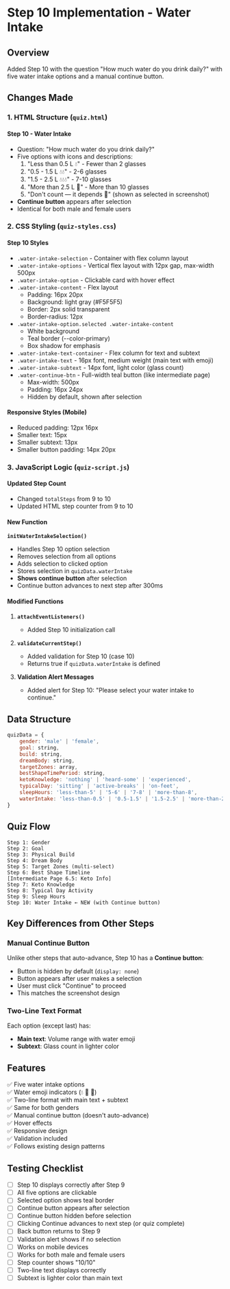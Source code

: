 # Step 10 Implementation - Water Intake

## Overview
Added Step 10 with the question "How much water do you drink daily?" with five water intake options and a manual continue button.

## Changes Made

### 1. HTML Structure (`quiz.html`)

#### Step 10 - Water Intake
- Question: "How much water do you drink daily?"
- Five options with icons and descriptions:
  1. "Less than 0.5 L 💧" - Fewer than 2 glasses
  2. "0.5 - 1.5 L 💧💧" - 2-6 glasses
  3. "1.5 - 2.5 L 💧💧💧" - 7-10 glasses
  4. "More than 2.5 L 🚰" - More than 10 glasses
  5. "Don't count — it depends 🤷" (shown as selected in screenshot)
- **Continue button** appears after selection
- Identical for both male and female users

### 2. CSS Styling (`quiz-styles.css`)

#### Step 10 Styles
- `.water-intake-selection` - Container with flex column layout
- `.water-intake-options` - Vertical flex layout with 12px gap, max-width 500px
- `.water-intake-option` - Clickable card with hover effect
- `.water-intake-content` - Flex layout
  - Padding: 16px 20px
  - Background: light gray (#F5F5F5)
  - Border: 2px solid transparent
  - Border-radius: 12px
- `.water-intake-option.selected .water-intake-content`
  - White background
  - Teal border (--color-primary)
  - Box shadow for emphasis
- `.water-intake-text-container` - Flex column for text and subtext
- `.water-intake-text` - 16px font, medium weight (main text with emoji)
- `.water-intake-subtext` - 14px font, light color (glass count)
- `.water-continue-btn` - Full-width teal button (like intermediate page)
  - Max-width: 500px
  - Padding: 16px 24px
  - Hidden by default, shown after selection

#### Responsive Styles (Mobile)
- Reduced padding: 12px 16px
- Smaller text: 15px
- Smaller subtext: 13px
- Smaller button padding: 14px 20px

### 3. JavaScript Logic (`quiz-script.js`)

#### Updated Step Count
- Changed `totalSteps` from 9 to 10
- Updated HTML step counter from 9 to 10

#### New Function
**`initWaterIntakeSelection()`**
- Handles Step 10 option selection
- Removes selection from all options
- Adds selection to clicked option
- Stores selection in `quizData.waterIntake`
- **Shows continue button** after selection
- Continue button advances to next step after 300ms

#### Modified Functions
1. **`attachEventListeners()`**
   - Added Step 10 initialization call

2. **`validateCurrentStep()`**
   - Added validation for Step 10 (case 10)
   - Returns true if `quizData.waterIntake` is defined

3. **Validation Alert Messages**
   - Added alert for Step 10: "Please select your water intake to continue."

## Data Structure
```javascript
quizData = {
    gender: 'male' | 'female',
    goal: string,
    build: string,
    dreamBody: string,
    targetZones: array,
    bestShapeTimePeriod: string,
    ketoKnowledge: 'nothing' | 'heard-some' | 'experienced',
    typicalDay: 'sitting' | 'active-breaks' | 'on-feet',
    sleepHours: 'less-than-5' | '5-6' | '7-8' | 'more-than-8',
    waterIntake: 'less-than-0.5' | '0.5-1.5' | '1.5-2.5' | 'more-than-2.5' | 'dont-count'
}
```

## Quiz Flow
```
Step 1: Gender
Step 2: Goal
Step 3: Physical Build
Step 4: Dream Body
Step 5: Target Zones (multi-select)
Step 6: Best Shape Timeline
[Intermediate Page 6.5: Keto Info]
Step 7: Keto Knowledge
Step 8: Typical Day Activity
Step 9: Sleep Hours
Step 10: Water Intake ← NEW (with Continue button)
```

## Key Differences from Other Steps

### Manual Continue Button
Unlike other steps that auto-advance, Step 10 has a **Continue button**:
- Button is hidden by default (`display: none`)
- Button appears after user makes a selection
- User must click "Continue" to proceed
- This matches the screenshot design

### Two-Line Text Format
Each option (except last) has:
- **Main text**: Volume range with water emoji
- **Subtext**: Glass count in lighter color

## Features
✅ Five water intake options  
✅ Water emoji indicators (💧 🚰 🤷)  
✅ Two-line format with main text + subtext  
✅ Same for both genders  
✅ Manual continue button (doesn't auto-advance)  
✅ Hover effects  
✅ Responsive design  
✅ Validation included  
✅ Follows existing design patterns  

## Testing Checklist
- [ ] Step 10 displays correctly after Step 9
- [ ] All five options are clickable
- [ ] Selected option shows teal border
- [ ] Continue button appears after selection
- [ ] Continue button hidden before selection
- [ ] Clicking Continue advances to next step (or quiz complete)
- [ ] Back button returns to Step 9
- [ ] Validation alert shows if no selection
- [ ] Works on mobile devices
- [ ] Works for both male and female users
- [ ] Step counter shows "10/10"
- [ ] Two-line text displays correctly
- [ ] Subtext is lighter color than main text
